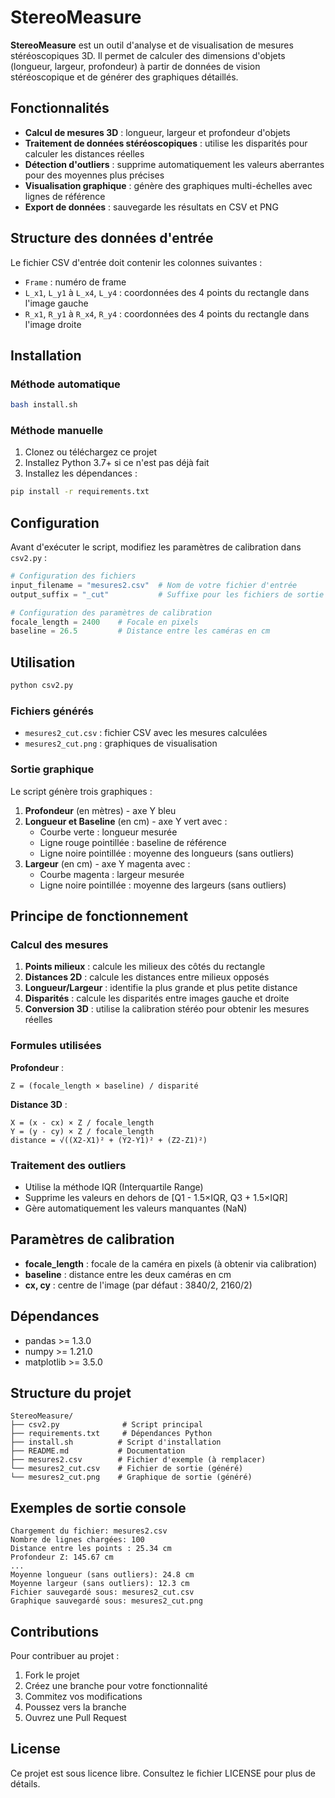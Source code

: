 # StereoMeasure

**StereoMeasure** est un outil d'analyse et de visualisation de mesures stéréoscopiques 3D. Il permet de calculer des dimensions d'objets (longueur, largeur, profondeur) à partir de données de vision stéréoscopique et de générer des graphiques détaillés.

## Fonctionnalités

- **Calcul de mesures 3D** : longueur, largeur et profondeur d'objets
- **Traitement de données stéréoscopiques** : utilise les disparités pour calculer les distances réelles
- **Détection d'outliers** : supprime automatiquement les valeurs aberrantes pour des moyennes plus précises
- **Visualisation graphique** : génère des graphiques multi-échelles avec lignes de référence
- **Export de données** : sauvegarde les résultats en CSV et PNG

## Structure des données d'entrée

Le fichier CSV d'entrée doit contenir les colonnes suivantes :
- `Frame` : numéro de frame
- `L_x1`, `L_y1` à `L_x4`, `L_y4` : coordonnées des 4 points du rectangle dans l'image gauche
- `R_x1`, `R_y1` à `R_x4`, `R_y4` : coordonnées des 4 points du rectangle dans l'image droite

## Installation

### Méthode automatique

```bash
bash install.sh
```

### Méthode manuelle

1. Clonez ou téléchargez ce projet
2. Installez Python 3.7+ si ce n'est pas déjà fait
3. Installez les dépendances :

```bash
pip install -r requirements.txt
```

## Configuration

Avant d'exécuter le script, modifiez les paramètres de calibration dans `csv2.py` :

```python
# Configuration des fichiers
input_filename = "mesures2.csv"  # Nom de votre fichier d'entrée
output_suffix = "_cut"           # Suffixe pour les fichiers de sortie

# Configuration des paramètres de calibration
focale_length = 2400    # Focale en pixels
baseline = 26.5         # Distance entre les caméras en cm
```

## Utilisation

```bash
python csv2.py
```

### Fichiers générés

- `mesures2_cut.csv` : fichier CSV avec les mesures calculées
- `mesures2_cut.png` : graphiques de visualisation

### Sortie graphique

Le script génère trois graphiques :

1. **Profondeur** (en mètres) - axe Y bleu
2. **Longueur et Baseline** (en cm) - axe Y vert avec :
   - Courbe verte : longueur mesurée
   - Ligne rouge pointillée : baseline de référence
   - Ligne noire pointillée : moyenne des longueurs (sans outliers)
3. **Largeur** (en cm) - axe Y magenta avec :
   - Courbe magenta : largeur mesurée  
   - Ligne noire pointillée : moyenne des largeurs (sans outliers)

## Principe de fonctionnement

### Calcul des mesures

1. **Points milieux** : calcule les milieux des côtés du rectangle
2. **Distances 2D** : calcule les distances entre milieux opposés
3. **Longueur/Largeur** : identifie la plus grande et plus petite distance
4. **Disparités** : calcule les disparités entre images gauche et droite
5. **Conversion 3D** : utilise la calibration stéréo pour obtenir les mesures réelles

### Formules utilisées

**Profondeur** :
```
Z = (focale_length × baseline) / disparité
```

**Distance 3D** :
```
X = (x - cx) × Z / focale_length
Y = (y - cy) × Z / focale_length
distance = √((X2-X1)² + (Y2-Y1)² + (Z2-Z1)²)
```

### Traitement des outliers

- Utilise la méthode IQR (Interquartile Range)
- Supprime les valeurs en dehors de [Q1 - 1.5×IQR, Q3 + 1.5×IQR]
- Gère automatiquement les valeurs manquantes (NaN)

## Paramètres de calibration

- **focale_length** : focale de la caméra en pixels (à obtenir via calibration)
- **baseline** : distance entre les deux caméras en cm
- **cx, cy** : centre de l'image (par défaut : 3840/2, 2160/2)

## Dépendances

- pandas >= 1.3.0
- numpy >= 1.21.0  
- matplotlib >= 3.5.0

## Structure du projet

```
StereoMeasure/
├── csv2.py              # Script principal
├── requirements.txt     # Dépendances Python
├── install.sh          # Script d'installation
├── README.md           # Documentation
├── mesures2.csv        # Fichier d'exemple (à remplacer)
└── mesures2_cut.csv    # Fichier de sortie (généré)
└── mesures2_cut.png    # Graphique de sortie (généré)
```

## Exemples de sortie console

```
Chargement du fichier: mesures2.csv
Nombre de lignes chargées: 100
Distance entre les points : 25.34 cm
Profondeur Z: 145.67 cm
...
Moyenne longueur (sans outliers): 24.8 cm
Moyenne largeur (sans outliers): 12.3 cm
Fichier sauvegardé sous: mesures2_cut.csv
Graphique sauvegardé sous: mesures2_cut.png
```

## Contributions

Pour contribuer au projet :
1. Fork le projet
2. Créez une branche pour votre fonctionnalité
3. Commitez vos modifications
4. Poussez vers la branche
5. Ouvrez une Pull Request

## License

Ce projet est sous licence libre. Consultez le fichier LICENSE pour plus de détails.